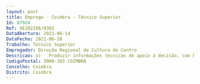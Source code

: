 ```yaml
--- 
layout: post
title: Emprego - Coimbra - Técnico Superior
Id: 87924
Ref: OE202106/0301
DataAbertura: 2021-06-14
DataFecho: 2021-06-28
Trabalho: Técnico Superior
Empregador: Direção Regional de Cultura do Centro
Descricao: a)	Produzir informações técnicas de apoio à decisão, com base na legislação em vigor e demais orientações técnicas designadamente mobilidade geral, acumulação de funções, licenças sem remuneração, contrato de trabalho em funções públicas, cessação da relação jurídica de emprego público e procedimentos concursais b)	Proceder à elaboração de contratos e de instrumentos de gestão   mapa de pessoal c)	Elaborar diagnósticos de formação e qualificação dos trabalhadores e informar pedidos de autoformação  d)	Preparar e acompanhar os processos de SIADAP 2 e 3  e)	Elaborar normativos que requeiram o cumprimento da legislação laboral ou que tenham impacto na gestão de recursos humanos f)	Preparar e submeter o ficheiro trimestral do SIOE g)	Elaboração do balanço social, relatórios de formação e outros .
CodigoPostal: 3000-303 COIMBRA
Concelho: Coimbra
Distrito: Coimbra
--- 
```

